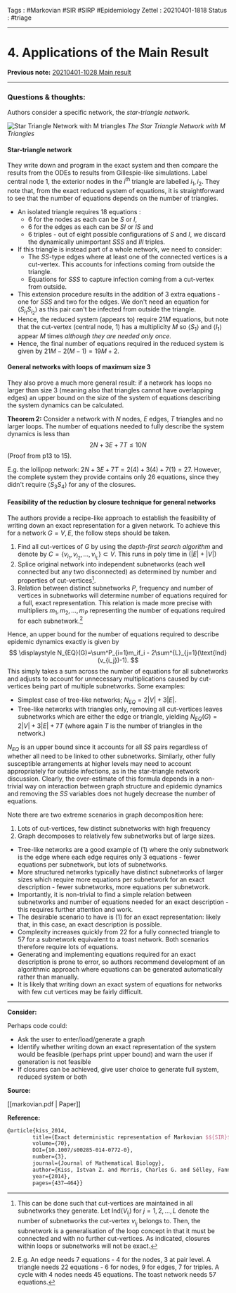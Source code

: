 Tags :   #Markovian #SIR #SIRP #Epidemiology 
Zettel :  20210401-1818
Status : #triage 

-----

# 4. Applications of the Main Result

**Previous note:** [20210401-1028 Main result](20210401-1028%20Main%20result.md)

-----

### Questions & thoughts:

Authors consider a specific network, the _star-triangle network._

![Star Triangle Network with M triangles](Screenshot%202021-04-01%20at%2018.21.30.png)
_The Star Triangle Network with $M$ Triangles_

#### Star-triangle network


They write down and program in the exact system and then compare the results from the ODEs to results from Gillespie-like simulations. Label central node 1, the exterior nodes in the $i^{\text{th}}$ triangle are labelled $i_1, i_2$. They note that, from the exact reduced system of equations, it is straightforward to see that the number of equations depends on the number of triangles.
- An isolated triangle requires 18 equations :
	- 6 for the nodes as each can be $S$ or $I$,
	- 6 for the edges as each can be $SI$ or $IS$ and 
	- 6 triples - out of eight possible configurations of $S$ and $I$, we discard the dynamically unimportant $SSS$ and $III$ triples.
- If this triangle is instead part of a whole network, we need to consider:
	- The $SS$-type edges where at least one of the connected vertices is a cut-vertex. This accounts for infections coming from outside the triangle.
	- Equations for $SSS$ to capture infection coming from a cut-vertex from outside.
- This extension procedure results in the addition of 3 extra equations - one for $SSS$ and two for the edges. We don't need an equation for $\langle S_{i_1} S_{i_2} \rangle$ as this pair can't be infected from outside the triangle.
- Hence, the reduced system (appears to) require $21M$ equations, but note that the cut-vertex (central node, 1) has a multiplicity $M$ so $\langle S_1 \rangle$ and $\langle I_1 \rangle$ appear $M$ times _although they are needed only once._ 
- Hence, the final number of equations required in the reduced system is given by $21M-2(M-1)=19M+2.$

#### General networks with loops of maximum size 3


They also prove a much more general result: if a network has loops no larger than size 3 (meaning also that triangles cannot have overlapping edges) an upper bound on the size of the system of equations describing the system dynamics can be calculated.

__Theorem 2:__ Consider a network with $N$ nodes, $E$ edges, $T$ triangles and no larger loops. The number of equations needed to fully describe the system dynamics is less than 
$$
2N + 3E + 7T \leq 10N
$$
(Proof from p13 to 15).

E.g. the lollipop network: $2N+3E+7T=2(4)+3(4)+7(1)=27$. However, the complete system they provide contains only 26 equations, since they didn't require $\langle S_3 S_4 \rangle$ for any of the closures.


#### Feasibility of the reduction by closure technique for general networks

The authors provide a recipe-like approach to establish the feasibility of writing down an exact representation for a given network. To achieve this for a network $G={V, E}$, the follow steps should be taken.
1. Find all cut-vertices of $G$ by using the _depth-first search algorithm_ and denote by $C=\{v_{i_1}, v_{i_2}, \dots, v_{i_L}\} \subset V$. This runs in poly time in $(|E|+|V|)$
2. Splice original network into independent subnetworks (each well connected but any two disconnected) as determined by number and properties of cut-vertices[^1]. 
3. Relation between distinct subnetworks $P$, frequency and number of vertices in subnetworks will determine number of equations required for a full, exact representation. This relation is made more precise with multipliers $m_1, m_2, \dots, m_P$ representing the number of equations required for each subnetwork.[^2]

Hence, an upper bound for the number of equations required to describe epidemic dynamics exactly is given by
$$
\displaystyle N_{EQ}(G)=\sum^P_{i=1}m_if_i - 2\sum^{L}_{j=1}(\text{Ind}(v_{i_j})-1).
$$
This simply takes a sum across the number of equations for all subnetworks and adjusts to account for unnecessary multiplications caused by cut-vertices being part of multiple subnetworks. Some examples:
- Simplest case of tree-like networks; $N_{EQ}=2|V|+3|E|$.
- Tree-like networks with triangles only, removing all cut-vertices leaves subnetworks which are either the edge or triangle, yielding $N_{EQ}(G)=2|V|+3|E|+7T$ (where again $T$ is the number of triangles in the network.)

$N_{EQ}$ is an upper bound since it accounts for all $SS$ pairs regardless of whether all need to be linked to other subnetworks. Similarly, other fully susceptible arrangements at higher levels may need to account appropriately for outside infections, as in the star-triangle network discussion. Clearly, the over-estimate of this formula depends in a non-trivial way on interaction between graph structure and epidemic dynamics and removing the $SS$ variables does not hugely decrease the number of equations.

Note there are two extreme scenarios in graph decomposition here:
1. Lots of cut-vertices, few distinct subnetworks with high frequency
2. Graph decomposes to relatively few subnetworks but of large sizes.

- Tree-like networks are a good example of (1) where the only subnetwork is the edge where each edge requires only 3 equations - fewer equations per subnetwork, but lots of subnetworks.
- More structured networks typically have distinct subnetworks of larger sizes which require more equations per subnetwork for an exact description - fewer subnetworks, more equations per subnetwork.
- Importantly, it is non-trivial to find a simple relation between subnetworks and number of equations needed for an exact description - this requires further attention and work.
- The desirable scenario to have is (1) for an exact representation: likely that, in this case, an exact description is possible.
- Complexity increases quickly from 22 for a fully connected triangle to 57 for a subnetwork equivalent to a toast network. Both scenarios therefore require lots of equations.
- Generating and implementing equations required for an exact description is prone to error, so authors recommend development of an algorithmic approach where equations can be generated automatically rather than manually. 
- It is likely that writing down an exact system of equations for networks with few cut vertices may be fairly difficult.



-----
 
**Consider:**

Perhaps code could:
- Ask the user to enter/load/generate a graph
- Identify whether writing down an exact representation of the system would be feasible (perhaps print upper bound) and warn the user if generation is not feasible
- If closures can be achieved, give user choice to generate full system, reduced system or both


**Source:** 

[[markovian.pdf | Paper]]


**Reference:** 

```tex
@article{kiss_2014, 
		title={Exact deterministic representation of Markovian $${SIR}$$ epidemics on networks with and without loops},
		volume={70}, 
		DOI={10.1007/s00285-014-0772-0}, 
		number={3}, 
		journal={Journal of Mathematical Biology}, 
		author={Kiss, Istvan Z. and Morris, Charles G. and Sélley, Fanni and Simon, Péter L. and Wilkinson, Robert R.}, 
		year={2014}, 
		pages={437–464}}
```

[^1]: This can be done such that cut-vertices are maintained in all subnetworks they generate. Let $\text{Ind}(V_{i_j})$ for $j = 1, 2, \dots, L$ denote the number of subnetworks the cut-vertex $v_{i_j}$ belongs to. Then, the subnetwork is a generalisation of the loop concept in that it must be connected and with no further cut-vertices. As indicated, closures within loops or subnetworks will not be exact.

[^2]: E.g. An edge needs 7 equations - 4 for the nodes, 3 at pair level. A triangle needs 22 equations - 6 for nodes, 9 for edges, 7 for triples. A cycle with 4 nodes needs 45 equations. The toast network needs 57 equations.